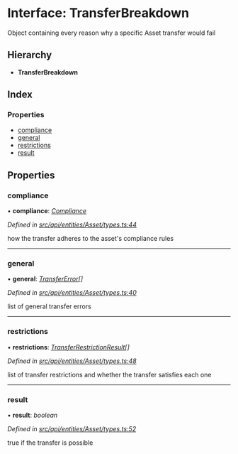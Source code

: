 # Interface: TransferBreakdown

Object containing every reason why a specific Asset transfer would fail

## Hierarchy

* **TransferBreakdown**

## Index

### Properties

* [compliance](transferbreakdown.md#compliance)
* [general](transferbreakdown.md#general)
* [restrictions](transferbreakdown.md#restrictions)
* [result](transferbreakdown.md#result)

## Properties

###  compliance

• **compliance**: *[Compliance](../classes/compliance.md)*

*Defined in [src/api/entities/Asset/types.ts:44](https://github.com/PolymathNetwork/polymesh-sdk/blob/38ee8078/src/api/entities/Asset/types.ts#L44)*

how the transfer adheres to the asset's compliance rules

___

###  general

• **general**: *[TransferError](../enums/transfererror.md)[]*

*Defined in [src/api/entities/Asset/types.ts:40](https://github.com/PolymathNetwork/polymesh-sdk/blob/38ee8078/src/api/entities/Asset/types.ts#L40)*

list of general transfer errors

___

###  restrictions

• **restrictions**: *[TransferRestrictionResult](transferrestrictionresult.md)[]*

*Defined in [src/api/entities/Asset/types.ts:48](https://github.com/PolymathNetwork/polymesh-sdk/blob/38ee8078/src/api/entities/Asset/types.ts#L48)*

list of transfer restrictions and whether the transfer satisfies each one

___

###  result

• **result**: *boolean*

*Defined in [src/api/entities/Asset/types.ts:52](https://github.com/PolymathNetwork/polymesh-sdk/blob/38ee8078/src/api/entities/Asset/types.ts#L52)*

true if the transfer is possible
